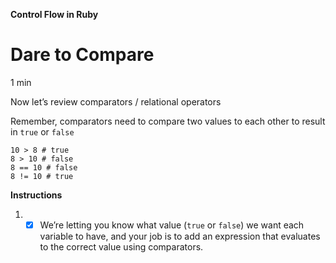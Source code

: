 **Control Flow in Ruby**

# Dare to Compare

1 min

Now let’s review comparators / relational 
operators


Remember, comparators need to compare two values to each other to result in ```true``` or ```false```

```
10 > 8 # true
8 > 10 # false
8 == 10 # false
8 != 10 # true
```

**Instructions**

1.
    - [x] We’re letting you know what value (```true``` or ```false```) we want each variable to have, and your job is to add an expression that evaluates to the correct value using comparators.